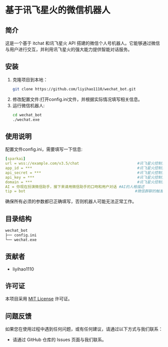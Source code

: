 # 基于讯飞星火的微信机器人

## 简介
这是一个基于 itchat 和讯飞星火 API 搭建的微信个人号机器人。它能够通过微信与用户进行交互，并利用讯飞星火的强大能力提供智能对话服务。

## 安装
1. 克隆项目到本地：
   ```bash
   git clone https://github.com/liyihao1110/wechat_bot.git
   ```
2. 修改配置文件:打开config.ini文件，并根据实际情况填写相关信息。
3. 运行微信机器人:
   ```bash
   cd wechat_bot
   ./wechat.exe
   ```

## 使用说明
配置文件config.ini，需要填写一下信息:
```yaml
[sparkai]
url = wss://example.com/v3.5/chat                          #讯飞星火控制台获取
app_id = ***                                               #讯飞星火控制台获取
api_secret = ***                                           #讯飞星火控制台获取
api_key = ***                                              #讯飞星火控制台获取
domain = ***                                               #讯飞星火控制台获取
AI = 你现在扮演微信助手，接下来请用微信助手的口吻和用户对话 #AI的人格描述
tip = bot                                                 #微信群聊的触发前缀，在群聊时需要输入@bot <---bot后面有空格的
```
确保所有必须的参数都已正确填写，否则机器人可能无法正常工作。

## 目录结构
```markdown
wechat_bot
├── config.ini
└── wechat.exe
```

## 贡献者
- liyihao1110

## 许可证
本项目采用 [MIT License](https://opensource.org/licenses/MIT) 许可证。

## 问题反馈
如果您在使用过程中遇到任何问题，或有任何建议，请通过以下方式与我们联系：
- 请通过 GitHub 仓库的 Issues 页面与我们联系。
